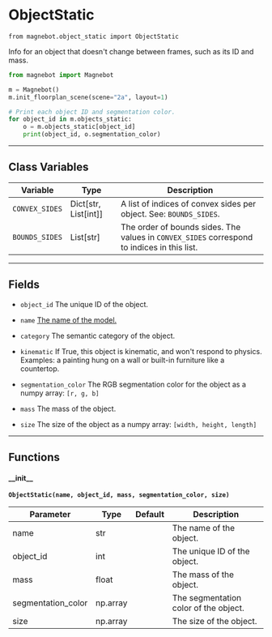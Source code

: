 # ObjectStatic

`from magnebot.object_static import ObjectStatic`

Info for an object that doesn't change between frames, such as its ID and mass.

```python
from magnebot import Magnebot

m = Magnebot()
m.init_floorplan_scene(scene="2a", layout=1)

# Print each object ID and segmentation color.
for object_id in m.objects_static:
    o = m.objects_static[object_id]
    print(object_id, o.segmentation_color)
```

***

## Class Variables

| Variable | Type | Description |
| --- | --- | --- |
| `CONVEX_SIDES` | Dict[str, List[int]] | A list of indices of convex sides per object. See: `BOUNDS_SIDES`. |
| `BOUNDS_SIDES` | List[str] | The order of bounds sides. The values in `CONVEX_SIDES` correspond to indices in this list. |

***

## Fields

- `object_id` The unique ID of the object.

- `name` [The name of the model.](https://github.com/threedworld-mit/tdw/blob/master/Documentation/python/librarian/model_librarian.md)

- `category` The semantic category of the object.

- `kinematic` If True, this object is kinematic, and won't respond to physics. 
Examples: a painting hung on a wall or built-in furniture like a countertop.

- `segmentation_color` The RGB segmentation color for the object as a numpy array: `[r, g, b]`

- `mass` The mass of the object.

- `size` The size of the object as a numpy array: `[width, height, length]`

***

## Functions

#### \_\_init\_\_

**`ObjectStatic(name, object_id, mass, segmentation_color, size)`**

| Parameter | Type | Default | Description |
| --- | --- | --- | --- |
| name |  str |  | The name of the object. |
| object_id |  int |  | The unique ID of the object. |
| mass |  float |  | The mass of the object. |
| segmentation_color |  np.array |  | The segmentation color of the object. |
| size |  np.array |  | The size of the object. |

